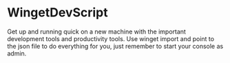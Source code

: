 # WingetDevScript

Get up and running quick on a new machine with the important development tools and productivity tools.
Use winget import and point to the json file to do everything for you, just remember to start your console as admin.
